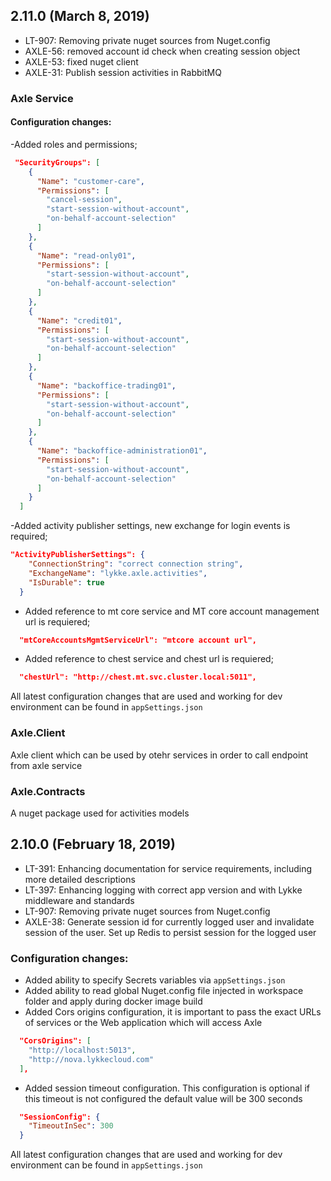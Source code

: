 ## 2.11.0 (March 8, 2019)

* LT-907: Removing private nuget sources from Nuget.config
* AXLE-56: removed account id check when creating session object
* AXLE-53: fixed nuget client
* AXLE-31: Publish session activities in RabbitMQ

### Axle Service

#### Configuration changes:

-Added roles and permissions;

```json
 "SecurityGroups": [
    {
      "Name": "customer-care",
      "Permissions": [
        "cancel-session",
        "start-session-without-account",
        "on-behalf-account-selection"
      ]
    },
    {
      "Name": "read-only01",
      "Permissions": [
        "start-session-without-account",
        "on-behalf-account-selection"
      ]
    },
    {
      "Name": "credit01",
      "Permissions": [
        "start-session-without-account",
        "on-behalf-account-selection"
      ]
    },
    {
      "Name": "backoffice-trading01",
      "Permissions": [
        "start-session-without-account",
        "on-behalf-account-selection"
      ]
    },
    {
      "Name": "backoffice-administration01",
      "Permissions": [
        "start-session-without-account",
        "on-behalf-account-selection"
      ]
    }
  ]
```

-Added activity publisher settings, new exchange for login events is required;

```json
"ActivityPublisherSettings": {
    "ConnectionString": "correct connection string",
    "ExchangeName": "lykke.axle.activities",
    "IsDurable": true
  }
```

- Added reference to mt core service and MT core account management url is requiered;

```json
  "mtCoreAccountsMgmtServiceUrl": "mtcore account url",
```

- Added reference to chest service and chest url is requiered;

```json
  "chestUrl": "http://chest.mt.svc.cluster.local:5011",
```

All latest configuration changes that are used and working for dev environment can be found in ```appSettings.json```

### Axle.Client

Axle client which can be used by otehr services in order to call endpoint from axle service

### Axle.Contracts

A nuget package used for activities models


## 2.10.0 (February 18, 2019)

* LT-391: Enhancing documentation for service requirements, including more detailed descriptions
* LT-397: Enhancing logging with correct app version and with Lykke middleware and standards
* LT-907: Removing private nuget sources from Nuget.config
* AXLE-38: Generate session id for currently logged user and invalidate session of the user. Set up Redis to persist session for the logged user

### Configuration changes:

  - Added ability to specify Secrets variables via `appSettings.json`
  - Added ability to read global Nuget.config file injected in workspace folder and apply during docker image build
  - Added Cors origins configuration, it is important to pass the exact URLs of services or the Web application which will access Axle
 
  ```json
    "CorsOrigins": [ 
      "http://localhost:5013", 
      "http://nova.lykkecloud.com" 
    ],
  ```

  - Added session timeout configuration. This configuration is optional if this timeout is not configured the default value will be 300 seconds

  ```json
    "SessionConfig": {
      "TimeoutInSec": 300
    }
  ```

  All latest configuration changes that are used and working for dev environment can be found in ```appSettings.json```

